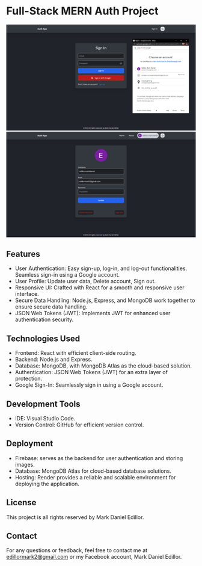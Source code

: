 # Full-Stack MERN Auth Project

<div align="center">
     <img width="1024" src=".resources/mern-auth-google-sign-in.png">
    <img width="1024" src=".resources/mern-auth-profile-page.png">
</div>

## Features

- User Authentication:
Easy sign-up, log-in, and log-out functionalities.
Seamless sign-in using a Google account.
- User Profile: Update user data, Delete account, Sign out.
- Responsive UI: Crafted with React for a smooth and responsive user interface.
- Secure Data Handling: Node.js, Express, and MongoDB work together to ensure secure data handling.
- JSON Web Tokens (JWT): Implements JWT for enhanced user authentication security.
  
## Technologies Used
- Frontend: React with efficient client-side routing.
- Backend: Node.js and Express.
- Database: MongoDB, with MongoDB Atlas as the cloud-based solution.
- Authentication: JSON Web Tokens (JWT) for an extra layer of protection.
- Google Sign-In: Seamlessly sign in using a Google account.
  
## Development Tools
- IDE: Visual Studio Code.
- Version Control: GitHub for efficient version control.
  
## Deployment
- Firebase: serves as the backend for user authentication and storing images.
- Database: MongoDB Atlas for cloud-based database solutions.
- Hosting: Render provides a reliable and scalable environment for deploying the application.

## License
This project is all rights reserved by Mark Daniel Edillor.

## Contact
For any questions or feedback, feel free to contact me at edillormark2@gmail.com or my Facebook account, Mark Daniel Edillor.
